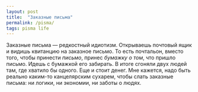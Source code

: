 ```yaml
---
layout: post
title:  "Заказные письма"
permalink: /pisma/
tags: pisma life
---
```


Заказные письма — редкостный идиотизм. Открываешь почтовый ящик и видишь
квитанцию на заказное письмо. То есть почтальон, вместо того, чтобы принести
*письмо*, принес *бумажку о том*, что пришло письмо. Идешь с бумажкой его
забирать. В итоге сгоняли двух людей там, где хватило бы одного. Еще и стоит
денег. Мне кажется, надо быть реально каким-то канцелярским сухарем, чтобы слать
заказные письма: ни логики, ни экономии, ни заботы о людях.
